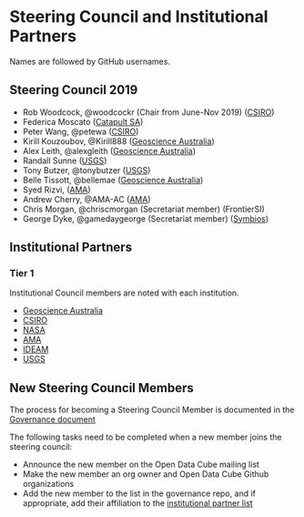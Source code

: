 # Steering Council and Institutional Partners

Names are followed by GitHub usernames.

## Steering Council 2019

- Rob Woodcock, @woodcockr (Chair from June-Nov 2019) ([CSIRO](https://www.csiro.au/))
- Federica Moscato ([Catapult SA](https://sa.catapult.org.uk/))
- Peter Wang, @petewa ([CSIRO](https://www.csiro.au/))
- Kirill Kouzoubov, @Kirill888 ([Geoscience Australia](http://www.ga.gov.au/))
- Alex Leith, @alexgleith ([Geoscience Australia](http://www.ga.gov.au/))
- Randall Sunne ([USGS](https://www.usgs.gov/))
- Tony Butzer, @tonybutzer ([USGS](https://www.usgs.gov/))
- Belle Tissott, @bellemae ([Geoscience Australia](http://www.ga.gov.au/))
- Syed Rizvi, ([AMA](http://www.ama-inc.com/))
- Andrew Cherry, @AMA-AC ([AMA](http://www.ama-inc.com/))
- Chris Morgan, @chriscmorgan (Secretariat member) (FrontierSI)
- George Dyke, @gamedaygeorge (Secretariat member) ([Symbios](http://symbios.space))

## Institutional Partners

### Tier 1

Institutional Council members are noted with each institution.

- [Geoscience Australia](http://www.ga.gov.au/)
- [CSIRO](https://www.csiro.au/)
- [NASA](https://www.nasa.gov/)
- [AMA](http://www.ama-inc.com/)
- [IDEAM](http://www.ideam.gov.co/)
- [USGS](https://www.usgs.gov/)

## New Steering Council Members
The process for becoming a Steering Council Member is documented in the [Governance document](governance.md#council-membership)

The following tasks need to be completed when a new member joins the steering council:
- Announce the new member on the Open Data Cube mailing list
- Make the new member an org owner and Open Data Cube Github organizations
- Add the new member to the list in the governance repo, and if appropriate, add their affiliation to the [institutional partner list](people.md)
